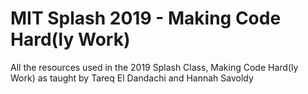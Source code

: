 # MIT Splash 2019 - Making Code Hard(ly Work)
All the resources used in the 2019 Splash Class, Making Code Hard(ly Work) as taught by Tareq El Dandachi and Hannah Savoldy
